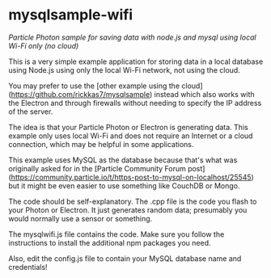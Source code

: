 # mysqlsample-wifi
*Particle Photon sample for saving data with node.js and mysql using local Wi-Fi only (no cloud)*

This is a very simple example application for storing data in a local database using Node.js using only the local Wi-Fi network, not using the cloud. 

You may prefer to use the [other example using the cloud] (https://github.com/rickkas7/mysqlsample) instead which also works with the Electron and through firewalls without needing to specify the IP address of the server.

The idea is that your Particle Photon or Electron is generating data. This example only uses local Wi-Fi and does not require an Internet or a cloud connection, which may be helpful in some applications.

This example uses MySQL as the database because that's what was originally asked for in the [Particle Community Forum post] (https://community.particle.io/t/https-post-to-mysql-on-localhost/25545) but it might be even easier to use something like CouchDB or Mongo.

The code should be self-explanatory. The .cpp file is the code you flash to your Photon or Electron. It just generates random data; presumably you would normally use a sensor or something.

The mysqlwifi.js file contains the code. Make sure you follow the instructions to install the additional npm packages you need.

Also, edit the config.js file to contain your MySQL database name and credentials!



